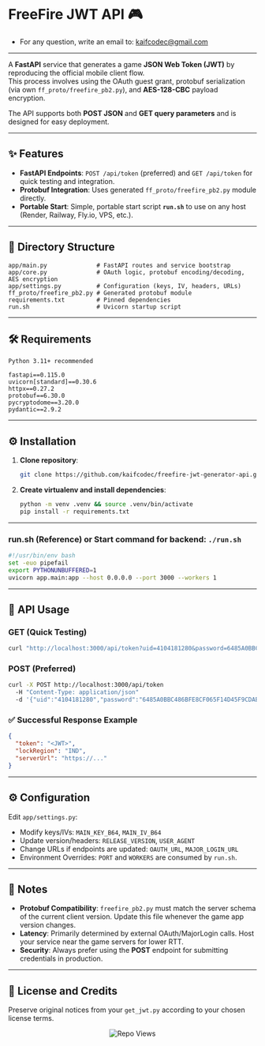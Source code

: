 # FreeFire JWT API 🎮

* For any question, write an email to: kaifcodec@gmail.com
---
A **FastAPI** service that generates a game **JSON Web Token (JWT)** by reproducing the official mobile client flow.  
This process involves using the OAuth guest grant, protobuf serialization (via own `ff_proto/freefire_pb2.py`), and **AES-128-CBC** payload encryption.

The API supports both **POST JSON** and **GET query parameters** and is designed for easy deployment.

---

## ✨ Features
* **FastAPI Endpoints**: `POST /api/token` (preferred) and `GET /api/token` for quick testing and integration.  
* **Protobuf Integration**: Uses generated `ff_proto/freefire_pb2.py` module directly.  
* **Portable Start**: Simple, portable start script **`run.sh`** to use on any host (Render, Railway, Fly.io, VPS, etc.).

---

## 📁 Directory Structure
```text
app/main.py              # FastAPI routes and service bootstrap
app/core.py              # OAuth logic, protobuf encoding/decoding, AES encryption
app/settings.py          # Configuration (keys, IV, headers, URLs)
ff_proto/freefire_pb2.py # Generated protobuf module
requirements.txt         # Pinned dependencies
run.sh                   # Uvicorn startup script
```

---

## 🛠️ Requirements
```text
Python 3.11+ recommended

fastapi==0.115.0
uvicorn[standard]==0.30.6
httpx==0.27.2
protobuf==6.30.0
pycryptodome==3.20.0
pydantic==2.9.2
```
---

## ⚙️ Installation
1. **Clone repository**:
   ```bash
   git clone https://github.com/kaifcodec/freefire-jwt-generator-api.git && cd freefire-jwt-generator-api
   ```
2. **Create virtualenv and install dependencies**:
   ```bash
   python -m venv .venv && source .venv/bin/activate
   pip install -r requirements.txt
   ```
---

### run.sh (Reference) or Start command for backend: `./run.sh`
```bash
#!/usr/bin/env bash
set -euo pipefail
export PYTHONUNBUFFERED=1
uvicorn app.main:app --host 0.0.0.0 --port 3000 --workers 1
```

---

## 🚀 API Usage

### GET (Quick Testing)
```bash
curl "http://localhost:3000/api/token?uid=4104181280&password=6485A0BBC486BFE8CF065F14D45F9CDAB5BE5D7F2A5998A6A7CABB295BA5F31A"
```

### POST (Preferred)
```bash
curl -X POST http://localhost:3000/api/token 
  -H "Content-Type: application/json" 
  -d '{"uid":"4104181280","password":"6485A0BBC486BFE8CF065F14D45F9CDAB5BE5D7F2A5998A6A7CABB295BA5F31A"}'
  ```

### ✅ Successful Response Example
```json
{
  "token": "<JWT>",
  "lockRegion": "IND",
  "serverUrl": "https://..."
}
```

---

## ⚙️ Configuration
Edit `app/settings.py`:
* Modify keys/IVs: `MAIN_KEY_B64`, `MAIN_IV_B64`  
* Update version/headers: `RELEASE_VERSION`, `USER_AGENT`  
* Change URLs if endpoints are updated: `OAUTH_URL`, `MAJOR_LOGIN_URL`  
* Environment Overrides: `PORT` and `WORKERS` are consumed by `run.sh`.

---

## 📝 Notes
* **Protobuf Compatibility**: `freefire_pb2.py` must match the server schema of the current client version. Update this file whenever the game app version changes.  
* **Latency**: Primarily determined by external OAuth/MajorLogin calls. Host your service near the game servers for lower RTT.  
* **Security**: Always prefer using the **POST** endpoint for submitting credentials in production.

---

## 📜 License and Credits
Preserve original notices from your `get_jwt.py` according to your chosen license terms.

<p align="center">
  <img src="https://visitor-badge.laobi.icu/badge?page_id=kaifcodec.freefire-jwt-generator-api&style=for-the-badge&color=0078ff" alt="Repo Views">
</p>
